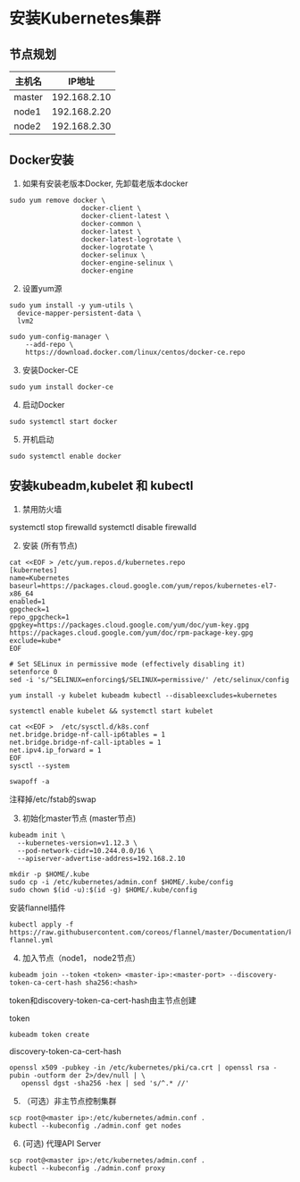 # 安装Kubernetes集群

## 节点规划
|主机名|IP地址|
|---|---|
|master|192.168.2.10|
|node1|192.168.2.20|
|node2|192.168.2.30|

## Docker安装

1. 如果有安装老版本Docker, 先卸载老版本docker

```shell
sudo yum remove docker \
                  docker-client \
                  docker-client-latest \
                  docker-common \
                  docker-latest \
                  docker-latest-logrotate \
                  docker-logrotate \
                  docker-selinux \
                  docker-engine-selinux \
                  docker-engine
```

2. 设置yum源

```shell
sudo yum install -y yum-utils \
  device-mapper-persistent-data \
  lvm2
```

```shell
sudo yum-config-manager \
    --add-repo \
    https://download.docker.com/linux/centos/docker-ce.repo
```

3. 安装Docker-CE

```shell
sudo yum install docker-ce
```

4. 启动Docker

```shell
sudo systemctl start docker
```

5. 开机启动

```shell
sudo systemctl enable docker
```

## 安装kubeadm,kubelet 和 kubectl

1. 禁用防火墙

systemctl stop firewalld
systemctl disable firewalld

2. 安装 (所有节点)

```shell
cat <<EOF > /etc/yum.repos.d/kubernetes.repo
[kubernetes]
name=Kubernetes
baseurl=https://packages.cloud.google.com/yum/repos/kubernetes-el7-x86_64
enabled=1
gpgcheck=1
repo_gpgcheck=1
gpgkey=https://packages.cloud.google.com/yum/doc/yum-key.gpg https://packages.cloud.google.com/yum/doc/rpm-package-key.gpg
exclude=kube*
EOF

# Set SELinux in permissive mode (effectively disabling it)
setenforce 0
sed -i 's/^SELINUX=enforcing$/SELINUX=permissive/' /etc/selinux/config

yum install -y kubelet kubeadm kubectl --disableexcludes=kubernetes

systemctl enable kubelet && systemctl start kubelet
```


```shell
cat <<EOF >  /etc/sysctl.d/k8s.conf
net.bridge.bridge-nf-call-ip6tables = 1
net.bridge.bridge-nf-call-iptables = 1
net.ipv4.ip_forward = 1
EOF
sysctl --system
```

```shell
swapoff -a
```
注释掉/etc/fstab的swap

3. 初始化master节点 (master节点)

```shell
kubeadm init \
  --kubernetes-version=v1.12.3 \
  --pod-network-cidr=10.244.0.0/16 \
  --apiserver-advertise-address=192.168.2.10
```

```
mkdir -p $HOME/.kube
sudo cp -i /etc/kubernetes/admin.conf $HOME/.kube/config
sudo chown $(id -u):$(id -g) $HOME/.kube/config
```


安装flannel插件
```shell
kubectl apply -f https://raw.githubusercontent.com/coreos/flannel/master/Documentation/kube-flannel.yml
```



4. 加入节点（node1， node2节点）

```shell
kubeadm join --token <token> <master-ip>:<master-port> --discovery-token-ca-cert-hash sha256:<hash>
```

token和discovery-token-ca-cert-hash由主节点创建

token
```
kubeadm token create
```
discovery-token-ca-cert-hash 
```
openssl x509 -pubkey -in /etc/kubernetes/pki/ca.crt | openssl rsa -pubin -outform der 2>/dev/null | \
   openssl dgst -sha256 -hex | sed 's/^.* //'
```


5. （可选）非主节点控制集群

```
scp root@<master ip>:/etc/kubernetes/admin.conf .
kubectl --kubeconfig ./admin.conf get nodes
```

6. (可选) 代理API Server

```shell
scp root@<master ip>:/etc/kubernetes/admin.conf .
kubectl --kubeconfig ./admin.conf proxy
```